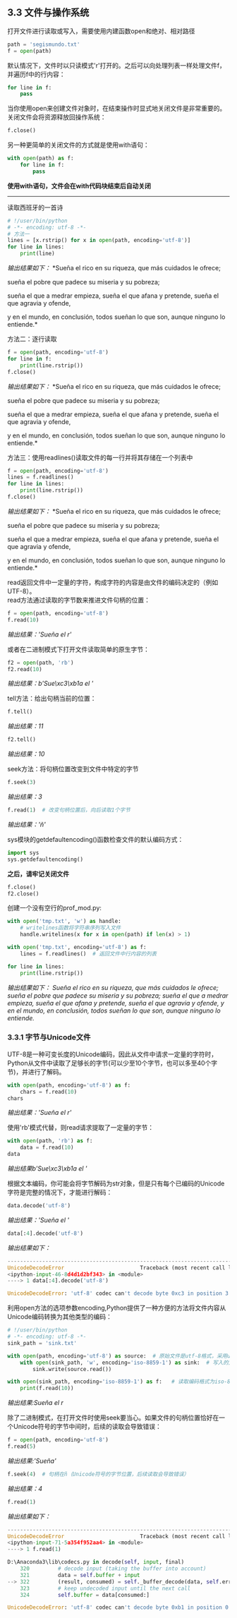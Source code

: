 ## 3.3  文件与操作系统
打开文件进行读取或写入，需要使用内建函数open和绝对、相对路径
```python
path = 'segismundo.txt'
f = open(path)
```
默认情况下，文件时以只读模式'r'打开的。之后可以向处理列表一样处理文件f，并遍历f中的行内容：
```python
for line in f:
    pass
```
当你使用open来创建文件对象时，在结束操作时显式地关闭文件是非常重要的。<br>
关闭文件会将资源释放回操作系统：
```python
f.close()
```

另一种更简单的关闭文件的方式就是使用with语句：
```python
with open(path) as f:
    for line in f:
        pass
```
**使用with语句，文件会在with代码块结束后自动关闭**

***
读取西班牙的一首诗
```python
# !/user/bin/python
# -*- encoding: utf-8 -*-
# 方法一
lines = [x.rstrip() for x in open(path, encoding='utf-8')]
for line in lines:
    print(line)
```
*输出结果如下：*
*Sueña el rico en su riqueza,
que más cuidados le ofrece;

sueña el pobre que padece
su miseria y su pobreza;

sueña el que a medrar empieza,
sueña el que afana y pretende,
sueña el que agravia y ofende,

y en el mundo, en conclusión,
todos sueñan lo que son,
aunque ninguno lo entiende.*

方法二：逐行读取
```python
f = open(path, encoding='utf-8')
for line in f:
    print(line.rstrip())
f.close()
```
*输出结果如下：*
*Sueña el rico en su riqueza,
que más cuidados le ofrece;

sueña el pobre que padece
su miseria y su pobreza;

sueña el que a medrar empieza,
sueña el que afana y pretende,
sueña el que agravia y ofende,

y en el mundo, en conclusión,
todos sueñan lo que son,
aunque ninguno lo entiende.*

方法三：使用readlines()读取文件的每一行并将其存储在一个列表中
```python
f = open(path, encoding='utf-8')
lines = f.readlines()
for line in lines:
    print(line.rstrip())
f.close()
```
*输出结果如下：*
*Sueña el rico en su riqueza,
que más cuidados le ofrece;

sueña el pobre que padece
su miseria y su pobreza;

sueña el que a medrar empieza,
sueña el que afana y pretende,
sueña el que agravia y ofende,

y en el mundo, en conclusión,
todos sueñan lo que son,
aunque ninguno lo entiende.*

read返回文件中一定量的字符，构成字符的内容是由文件的编码决定的（例如UTF-8）。<br>
read方法通过读取的字节数来推进文件句柄的位置：
```python
f = open(path, encoding='utf-8')
f.read(10)
```
*输出结果：'Sueña el r'*

或者在二进制模式下打开文件读取简单的原生字节：
```python
f2 = open(path, 'rb')
f2.read(10)
```
*输出结果：b'Sue\xc3\xb1a el '*

tell方法：给出句柄当前的位置：
```python
f.tell()
```
*输出结果：11*

```python
f2.tell()
```
*输出结果：10*

seek方法：将句柄位置改变到文件中特定的字节
```python
f.seek(3)
```
*输出结果：3*

```python
f.read(1)  # 改变句柄位置后，向后读取1个字节
```
*输出结果：'ñ'*

sys模块的getdefaultencoding()函数检查文件的默认编码方式：
```python
import sys
sys.getdefaultencoding()
```

**之后，请牢记关闭文件**
```python
f.close()
f2.close()
```

创建一个没有空行的prof_mod.py:
```python
with open('tmp.txt', 'w') as handle:
    # writelines函数将字符串序列写入文件
    handle.writelines(x for x in open(path) if len(x) > 1)

with open('tmp.txt', encoding='utf-8') as f:
    lines = f.readlines()  # 返回文件中行内容的列表

for line in lines:
    print(line.rstrip())
```
*输出结果如下：*
*Sueña el rico en su riqueza,
que más cuidados le ofrece;
sueña el pobre que padece
su miseria y su pobreza;
sueña el que a medrar empieza,
sueña el que afana y pretende,
sueña el que agravia y ofende,
y en el mundo, en conclusión,
todos sueñan lo que son,
aunque ninguno lo entiende.*

### 3.3.1 字节与Unicode文件
UTF-8是一种可变长度的Unicode编码，因此从文件中请求一定量的字符时，
Python从文件中读取了足够长的字节(可以少至10个字节，也可以多至40个字节)，并进行了解码。
```python
with open(path, encoding='utf-8') as f:
    chars = f.read(10)
chars
```
*输出结果：'Sueña el r'*

使用'rb'模式代替，则read请求提取了一定量的字节：
```python
with open(path, 'rb') as f:
    data = f.read(10)
data
```
*输出结果b'Sue\xc3\xb1a el '*

根据文本编码，你可能会将字节解码为str对象，但是只有每个已编码的Unicode字符是完整的情况下，才能进行解码：
```python
data.decode('utf-8')
```
*输出结果：'Sueña el '*

```python
data[:4].decode('utf-8')
```
*输出结果如下：*

```python
---------------------------------------------------------------------------
UnicodeDecodeError                        Traceback (most recent call last)
<ipython-input-46-8d4d1d2bf343> in <module>
----> 1 data[:4].decode('utf-8')

UnicodeDecodeError: 'utf-8' codec can't decode byte 0xc3 in position 3: unexpected end of data
```

利用open方法的选项参数encoding,Python提供了一种方便的方法将文件内容从Unicode编码转换为其他类型的编码：
```python
# !/user/bin/python
# -*- encoding: utf-8 -*-
sink_path = 'sink.txt'

with open(path, encoding='utf-8') as source:  # 原始文件是utf-8格式，采用utf-8加密方式读取文件
    with open(sink_path, 'w', encoding='iso-8859-1') as sink:  # 写入的文件编码方式是iso-8859-1
        sink.write(source.read())

with open(sink_path, encoding='iso-8859-1') as f:   # 读取编码格式为iso-8859-1的文件
    print(f.read(10))
```
*输出结果:Sueña el r*

除了二进制模式，在打开文件时使用seek要当心。如果文件的句柄位置恰好在一个Unicode符号的字节中间时，后续的读取会导致错误：
```python
f = open(path, encoding='utf-8')
f.read(5)
```
*输出结果:'Sueña'*

```python
f.seek(4)  # 句柄在ñ（Unicode符号的字节位置，后续读取会导致错误）
```
*输出结果：4*

```python
f.read(1)
```
*输出结果如下：*

```python
---------------------------------------------------------------------------
UnicodeDecodeError                        Traceback (most recent call last)
<ipython-input-71-5a354f952aa4> in <module>
----> 1 f.read(1)

D:\Anaconda3\lib\codecs.py in decode(self, input, final)
    320         # decode input (taking the buffer into account)
    321         data = self.buffer + input
--> 322         (result, consumed) = self._buffer_decode(data, self.errors, final)
    323         # keep undecoded input until the next call
    324         self.buffer = data[consumed:]

UnicodeDecodeError: 'utf-8' codec can't decode byte 0xb1 in position 0: invalid start byte
```
